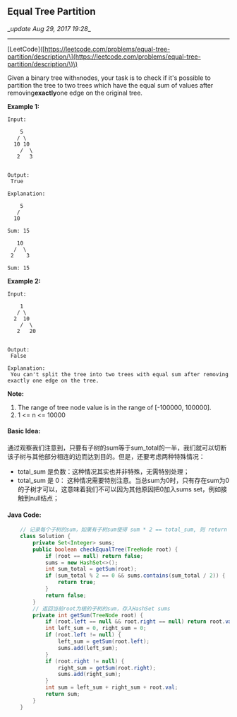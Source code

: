 ## Equal Tree Partition

\__update Aug 29, 2017  19:28_\_

---

\[LeetCode\]\([https://leetcode.com/problems/equal-tree-partition/description/\](https://leetcode.com/problems/equal-tree-partition/description/\)\)

Given a binary tree with`n`nodes, your task is to check if it's possible to partition the tree to two trees which have the equal sum of values after removing**exactly**one edge on the original tree.

**Example 1:**

```
Input:

    5
   / \
  10 10
    /  \
   2   3


Output:
 True

Explanation:

    5
   / 
  10

Sum: 15

   10
  /  \
 2    3

Sum: 15
```

**Example 2:**

```
Input:

    1
   / \
  2  10
    /  \
   2   20


Output:
 False

Explanation:
 You can't split the tree into two trees with equal sum after removing exactly one edge on the tree.
```

**Note:**

1. The range of tree node value is in the range of \[-100000, 100000\].
2. 1 &lt;= n &lt;= 10000

#### Basic Idea:

通过观察我们注意到，只要有子树的sum等于sum\_total的一半，我们就可以切断该子树与其他部分相连的边而达到目的。但是，还要考虑两种特殊情况：

* total\_sum 是负数：这种情况其实也并非特殊，无需特别处理；
* total\_sum 是 0： 这种情况需要特别注意。当总sum为0时，只有存在sum为0的子树才可以，这意味着我们不可以因为其他原因把0加入sums set，例如接触到null结点；

#### Java Code:

```java
    // 记录每个子树的sum，如果有子树sum使得 sum * 2 == total_sum, 则 return True
    class Solution {
        private Set<Integer> sums;
        public boolean checkEqualTree(TreeNode root) {
            if (root == null) return false;
            sums = new HashSet<>();
            int sum_total = getSum(root);
            if (sum_total % 2 == 0 && sums.contains(sum_total / 2)) {
                return true;
            }
            return false;
        }
        // 返回当前root为根的子树的sum，存入HashSet sums
        private int getSum(TreeNode root) {
            if (root.left == null && root.right == null) return root.val;
            int left_sum = 0, right_sum = 0;
            if (root.left != null) {
                left_sum = getSum(root.left);
                sums.add(left_sum);
            }
            if (root.right != null) {
                right_sum = getSum(root.right);
                sums.add(right_sum);
            }
            int sum = left_sum + right_sum + root.val;
            return sum;
        }
    }
```




